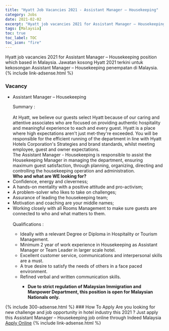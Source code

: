 ```yaml
---
title: "Hyatt Job Vacancies 2021 - Assistant Manager – Housekeeping" 
category: Jobs 
date: 2021-02-02 
excerpt: "Hyatt job vacancies 2021 for Assistant Manager – Housekeeping position which based in Malaysia. Jawatan kosong Hyatt 2021 terkini untuk kekosongan Assistant Manager – Housekeeping penempatan di Malaysia" 
tags: [Malaysia] 
toc: true 
toc_label: TOC 
toc_icon: "fire" 
--- 
```


Hyatt job vacancies 2021 for Assistant Manager – Housekeeping position which based in Malaysia. Jawatan kosong Hyatt 2021 terkini untuk kekosongan Assistant Manager – Housekeeping penempatan di Malaysia. 
{% include link-adsense.html %} 
### Vacancy 
- Assistant Manager – Housekeeping 
<div><ul>Summary :<br>
<br>
At Hyatt, we believe our guests select Hyatt because of our caring and attentive associates who are focused on providing authentic hospitality and meaningful experience to each and every guest. Hyatt is a place where high expectations aren't just met-they're exceeded. You will be responsible for the efficient running of the department in line with Hyatt Hotels Corporation's Strategies and brand standards, whilst meeting employee, guest and owner expectations.
<br>
The Assistant Manager - Housekeeping is responsible to assist the Housekeeping Manager in managing the department, ensuring maximum guest satisfaction, through planning, organizing, directing and controlling the housekeeping operation and administration.
<br>
<b>Who and what are WE looking for?</b>
<li>Confidence, energy and cleverness;</li>
<li>A hands-on mentality with a positive attitude and pro-activism;</li>
<li>A problem-solver who likes to take on challenges;</li>
<li>Assurance of leading the housekeeping team;</li>
<li>Motivation and coaching are your middle names;</li>
<li>Working closely with all Rooms Management to make sure guests are connected to who and what matters to them.</li>
<br>
Qualifications :<br>
<ul><li>
Ideally with a relevant Degree or Diploma in Hospitality or Tourism Management.</li><li>
Minimum 2 year of work experience in Housekeeping as Assistant Manager or Team Leader in larger scale hotel.</li><li>
Excellent customer service, communications and interpersonal skills are a must.</li><li>
A true desire to satisfy the needs of others in a face paced environment.</li><li>
Refined verbal and written communication skills.</li><ul><li><b>Due to strict regulation of Malaysian Immigration and Manpower Department, this position is open for Malaysian Nationals only.</b></li></ul></ul></ul></div> 
{% include 300-adsense.html %} 
### How To Apply 
Are you looking for new challenge and job opportunity in hotel industry this 2021 ?
Just apply this Assistant Manager – Housekeeping job online through Indeed Malaysia 
<a href="https://malaysia.indeed.com/viewjob?jk=9e0cebe624a17c7b" class="btn btn--info" target="_blank" rel="nofollow noopenner">Apply Online</a> 
{% include link-adsense.html %} 